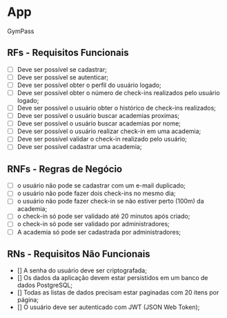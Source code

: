 # App 

GymPass

## RFs - Requisitos Funcionais

-[ ] Deve ser possível se cadastrar;
-[ ] Deve ser possível se autenticar;
-[ ] Deve ser possível obter o perfil do usuário logado;
-[ ] Deve ser possível obter o número de check-ins realizados pelo usuário logado;
-[ ] Deve ser possível o usuário obter o histórico de check-ins realizados;
-[ ] Deve ser possível o usuário buscar academias proximas;
-[ ] Deve ser possível o usuário buscar academias por nome;
-[ ] Deve ser possível o usuário realizar check-in em uma academia;
-[ ] Deve ser possível validar o check-in realizado pelo usuário;
-[ ] Deve ser possível cadastrar uma academia;

## RNFs - Regras de Negócio

- [ ] o usuário não pode se cadastrar com um e-mail duplicado;
- [ ] o usuário não pode fazer dois check-ins no mesmo dia;
- [ ] o usuário não pode fazer check-in se não estiver perto (100m) da academia;
- [ ] o check-in só pode ser validado até 20 minutos após criado;
- [ ] o check-in só pode ser validado por administradores; 
- [ ] A academia só pode ser cadastrada por administradores;

## RNs - Requisitos Não Funcionais

- [] A senha do usuário deve ser criptografada;
- [] Os dados da aplicação devem estar persistidos em um banco de dados PostgreSQL;
- [] Todas as listas de dados precisam estar paginadas com 20 itens por página;
- [] O usuário deve ser autenticado com JWT (JSON Web Token);
